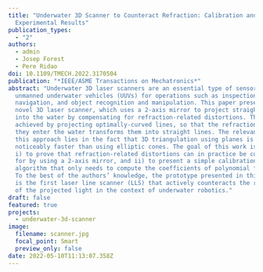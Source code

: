 ```yaml
---
title: "Underwater 3D Scanner to Counteract Refraction: Calibration and
  Experimental Results"
publication_types:
  - "2"
authors:
  - admin
  - Josep Forest
  - Pere Ridao
doi: 10.1109/TMECH.2022.3170504
publication: "*IEEE/ASME Transactions on Mechatronics*"
abstract: "Underwater 3D laser scanners are an essential type of sensor used by
  unmanned underwater vehicles (UUVs) for operations such as inspection,
  navigation, and object recognition and manipulation. This paper presents a
  novel 3D laser scanner, which uses a 2-axis mirror to project straight lines
  into the water by compensating for refraction-related distortions. This is
  achieved by projecting optimally-curved lines, so that the refraction when
  they enter the water transforms them into straight lines. The relevance of
  this approach lies in the fact that 3D triangulation using planes is
  noticeably faster than using elliptic cones. The goal of this work is twofold:
  i) to prove that refraction-related distortions can in practice be compensated
  for by using a 2-axis mirror, and ii) to present a simple calibration
  algorithm that only needs to compute the coefficients of polynomial functions.
  To the best of the authors’ knowledge, the prototype presented in this paper
  is the first laser line scanner (LLS) that actively counteracts the refraction
  of the projected light in the context of underwater robotics."
draft: false
featured: true
projects:
  - underwater-3d-scanner
image:
  filename: scanner.jpg
  focal_point: Smart
  preview_only: false
date: 2022-05-10T11:13:07.358Z
---
```

